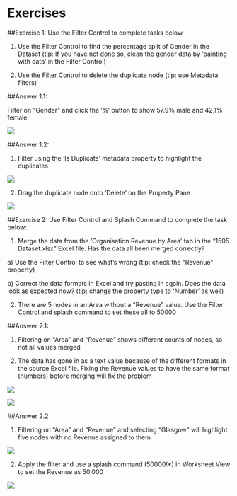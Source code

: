 # Exercises

##Exercise 1: Use the Filter Control to complete tasks below

1) Use the Filter Control to find the percentage split of Gender in the Dataset (tip: If you have not done so, clean the gender data by ‘painting with data’ in the Filter Control)

2) Use the Filter Control to delete the duplicate node (tip: use Metadata filters)

##Answer 1.1:

Filter on “Gender” and click the ‘%’ button to show 57.9% male and 42.1% female.

![](4-026.answer1.1.png)


##Answer 1.2:

1) Filter using the ‘Is Duplicate’ metadata property to highlight the duplicates

![](4-027.answer1.2a.png)

2) Drag the duplicate node onto ‘Delete’ on the Property Pane

![](4-028.answer1.2b.png)

##Exercise 2: Use Filter Control and Splash Command to complete the task below:

1) Merge the data from the ‘Organisation Revenue by Area’ tab in the “1505 Dataset.xlsx” Excel file. Has the data all been merged correctly?

  a) Use the Filter Control to see what’s wrong (tip: check the “Revenue” property)

  b) Correct the data formats in Excel and try pasting in again. Does the data look as expected now? (tip: change the property type to ‘Number’ as well)

2) There are 5 nodes in an Area without a “Revenue” value. Use the Filter Control and splash command to set these all to 50000

##Answer 2.1:

1) Filtering on “Area” and “Revenue” shows different counts of nodes, so not all values merged

2) The data has gone in as a text value because of the different formats in the source Excel file. Fixing the Revenue values to have the same format (numbers) before merging will fix the problem

![](4-030.answer2.1a.png)

![](4-029.answer2.1b.png)

##Answer 2.2

1) Filtering on “Area” and “Revenue” and selecting “Glasgow” will highlight five nodes with no Revenue assigned to them

![](4-031.answer2.2a.png)

2) Apply the filter and use a splash command (50000!*) in Worksheet View to set the Revenue as 50,000

![](4-032.answer2.2b.png)